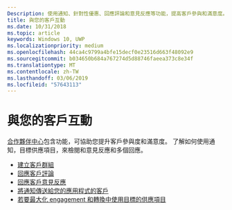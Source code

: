 ```yaml
---
Description: 使用通知、針對性優惠、回應評論和意見反應等功能，提高客戶參與和滿意度。
title: 與您的客戶互動
ms.date: 10/31/2018
ms.topic: article
keywords: Windows 10, UWP
ms.localizationpriority: medium
ms.openlocfilehash: 44ca4c9799a4bfe15decf0e23516d663f48092e9
ms.sourcegitcommit: b034650b684a767274d5d88746faeea373c8e34f
ms.translationtype: MT
ms.contentlocale: zh-TW
ms.lasthandoff: 03/06/2019
ms.locfileid: "57643113"
---
```

# <a name="engage-with-your-customers"></a>與您的客戶互動

[合作夥伴中心](https://partner.microsoft.com/dashboard)包含功能，可協助您提升客戶參與度和滿意度。 了解如何使用通知，目標供應項目，來檢閱和意見反應和多個回應。

-   [建立客戶群組](create-customer-groups.md)
-   [回應客戶評論](respond-to-customer-reviews.md)
-   [回應客戶意見反應](respond-to-customer-feedback.md)
-   [將通知傳送給您的應用程式的客戶](send-push-notifications-to-your-apps-customers.md)
-   [若要最大化 engagement 和轉換中使用目標的供應項目](use-targeted-offers-to-maximize-engagement-and-conversions.md)

 
